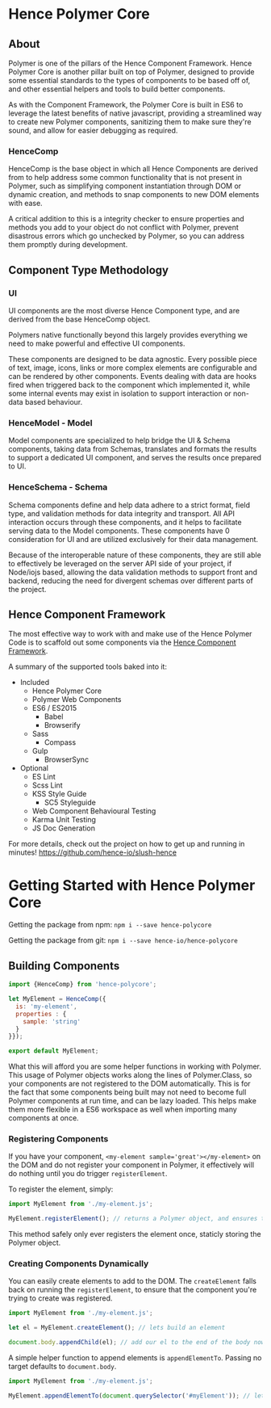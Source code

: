 # Hence Polymer Core

>

## About

Polymer is one of the pillars of the Hence Component Framework. Hence Polymer Core is another pillar built on top of
Polymer, designed to provide some essential standards to the types of components to be based off of, and other
essential helpers and tools to build better components.

As with the Component Framework, the Polymer Core is built in ES6 to leverage the latest benefits of native
javascript, providing a streamlined way to create new Polymer components, sanitizing them to make sure they're
sound, and allow for easier debugging as required.

### HenceComp

HenceComp is the base object in which all Hence Components are derived from to help address some common
 functionality that is not present in Polymer, such as simplifying component instantiation through DOM or
 dynamic creation, and methods to snap components to new DOM elements with ease.

A critical addition to this is a integrity checker to ensure properties and methods you add to your object do not
conflict with Polymer, prevent disastrous errors which go unchecked by Polymer, so you can address them promptly
during development.

>

## Component Type Methodology

### UI

UI components are the most diverse Hence Component type, and are derived from the base HenceComp object.

Polymers native functionally beyond this largely provides everything we need to make powerful and effective UI
components.

These components are designed to be data agnostic. Every possible piece of text, image, icons, links or more complex
elements are configurable and can be rendered by other components. Events dealing with data are hooks fired when
triggered back to the component which implemented it, while some internal events may exist in isolation to support
interaction or non-data based behaviour.

### HenceModel - Model

Model components are specialized to help bridge the UI & Schema components, taking data from Schemas, translates and
formats the results to support a dedicated UI component, and serves the results once prepared to UI.

### HenceSchema - Schema

Schema components define and help data adhere to a strict format, field type, and validation methods for data
integrity and transport. All API interaction occurs through these components, and it helps to facilitate serving data
 to the Model components. These components have 0 consideration for UI and are utilized exclusively for their data
 management.

Because of the interoperable nature of these components, they are still able to effectively be leveraged on the
server API side of your project, if Node/iojs based, allowing the data validation methods to support front and
backend, reducing the need for divergent schemas over different parts of the project.

>

## Hence Component Framework

The most effective way to work with and make use of the Hence Polymer Code is to scaffold out some components via the
 [Hence Component Framework](https://github.com/hence-io/slush-hence).

A summary of the supported tools baked into it:

* Included
    * Hence Polymer Core
    * Polymer Web Components
    * ES6 / ES2015
        * Babel
        * Browserify
    * Sass
        * Compass
    * Gulp
        * BrowserSync
* Optional
    * ES Lint
    * Scss Lint
    * KSS Style Guide
        * SC5 Styleguide
    * Web Component Behavioural Testing
    * Karma Unit Testing
    * JS Doc Generation

For more details, check out the project on how to get up and running in minutes! https://github.com/hence-io/slush-hence

# Getting Started with Hence Polymer Core

Getting the package from npm:
```npm i --save hence-polycore```

Getting the package from git:
```npm i --save hence-io/hence-polycore```

## Building Components

```javascript
import {HenceComp} from 'hence-polycore';

let MyElement = HenceComp({
  is: 'my-element',
  properties : {
    sample: 'string'
  }
}});

export default MyElement;
```

What this will afford you are some helper functions in working with Polymer. This usage of Polymer objects works
along the lines of Polymer.Class, so your components are not registered to the DOM automatically. This is for the
fact that some components being built may not need to become full Polymer components at run time, and can be lazy
loaded.  This helps make them more flexible in a ES6 workspace as well when importing many components at once.

### Registering Components

If you have your component, ```<my-element sample='great'></my-element>``` on the DOM and do not register your component in
Polymer, it effectively will do nothing until you do trigger ```registerElement```.

To register the element, simply:

```javascript
import MyElement from './my-element.js';

MyElement.registerElement(); // returns a Polymer object, and ensures to register it as a custom element.
```

This method safely only ever registers the element once, staticly storing the Polymer object.

### Creating Components Dynamically

You can easily create elements to add to the DOM. The ```createElement``` falls back on running the
```registerElement```, to ensure that the component you're trying to create was registered.

```javascript
import MyElement from './my-element.js';

let el = MyElement.createElement(); // lets build an element

document.body.appendChild(el); // add our el to the end of the body now
```

A simple helper function to append elements is ```appendElementTo```. Passing no target defaults to ```document.body```.

```javascript
import MyElement from './my-element.js';

MyElement.appendElementTo(document.querySelector('#myElement')); // lets build an element, and append it to our target
```

>
